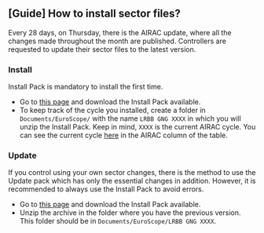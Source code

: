 ## [Guide] How to install sector files?

Every 28 days, on Thursday, there is the AIRAC update, where all the changes made throughout the month are published. Controllers are requested to update their sector files to the latest version.

### Install

Install Pack is mandatory to install the first time. 

* Go to [this page](https://files.aero-nav.com/LRBB) and download the Install Pack available.
* To keep track of the cycle you installed, create a folder in ```Documents/EuroScope/``` with the name ```LRBB GNG XXXX``` in which you will unzip the Install Pack. Keep in mind, ```XXXX``` is the current AIRAC cycle. You can see the current cycle [here](http://files.aero-nav.com/LRBB) in the AIRAC column of the table.

### Update

If you control using your own sector changes, there is the method to use the Update pack which has only the essential changes in addition. However, it is recommended to always use the Install Pack to avoid errors.

* Go to [this page](https://files.aero-nav.com/LRBB) and download the Install Pack available.
* Unzip the archive in the folder where you have the previous version. This folder should be in ```Documents/EuroScope/LRBB GNG XXXX```.